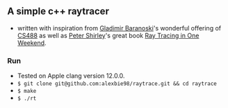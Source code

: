## A simple c++ raytracer
- written with inspiration from [Gladimir Baranoski](http://pedrinho.cs.uwaterloo.ca/~gvgbaran)'s wonderful offering of [CS488](https://student.cs.uwaterloo.ca/~cs488) as well as [Peter Shirley](https://www.petershirley.com)'s great book [Ray Tracing in One Weekend](https://raytracing.github.io/books/RayTracingInOneWeekend.html).

### Run
- Tested on Apple clang version 12.0.0.
- `$ git clone git@github.com:alexbie98/raytrace.git && cd raytrace`
- `$ make`
- `$ ./rt`
